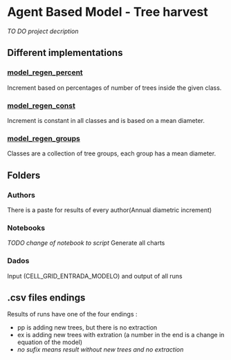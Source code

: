# Agent Based Model - Tree harvest
_TO DO project decription_

## Different implementations
### [model_regen_percent](https://github.com/gfborges/abm-tree-harvest/blob/master/modelo_regen_percent.lua)
Increment based on percentages of number of trees inside the given class.

### [model_regen_const](https://github.com/gfborges/abm-tree-harvest/blob/master/modelo_regen_const.lua)
Increment is constant in all classes and is based on a mean diameter.

### [model_regen_groups](https://github.com/gfborges/abm-tree-harvest/blob/master/modelo_regen_groups.lua)
Classes are a collection of tree groups, each group has a mean diameter.

## Folders
### Authors
There is a paste for results of every author(Annual diametric increment)

### Notebooks
_TODO change of notebook to script_
Generate all charts

### Dados
Input (CELL_GRID_ENTRADA_MODELO) and output of all runs 

## .csv files endings
Results of runs have one of the four endings :
* pp is adding new trees, but there is no extraction
* ex is adding new trees with extration (a number in the end is a change in equation of the model)
* _no sufix means result without new trees and no extraction_ 